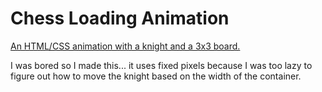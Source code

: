# Chess Loading Animation
[An HTML/CSS animation with a knight and a 3x3 board.](https://whitehoodhacker.github.io/Chess-Animation/chess.html)

I was bored so I made this... it uses fixed pixels because I was too lazy to figure out how to move the knight based on the width of the container.
